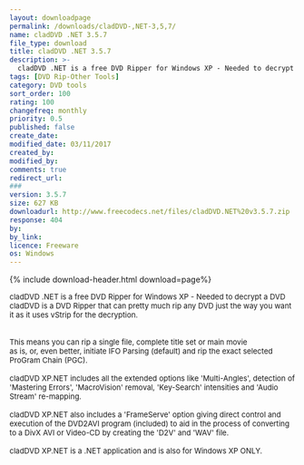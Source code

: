 ```yaml
---
layout: downloadpage
permalink: /downloads/cladDVD-,NET-3,5,7/
name: cladDVD .NET 3.5.7
file_type: download
title: cladDVD .NET 3.5.7
description: >-
  cladDVD .NET is a free DVD Ripper for Windows XP - Needed to decrypt a DVD, cladDVD is a DVD Ripper that can pretty much rip any DVD just the way you want it as it uses vStrip for the decryption. 
tags: [DVD Rip-Other Tools]
category: DVD tools
sort_order: 100
rating: 100
changefreq: monthly
priority: 0.5
published: false
create_date: 
modified_date: 03/11/2017
created_by: 
modified_by: 
comments: true
redirect_url: 
### 
version: 3.5.7
size: 627 KB
downloadurl: http://www.freecodecs.net/files/cladDVD.NET%20v3.5.7.zip
response: 404
by: 
by_link: 
licence: Freeware
os: Windows
---
```


{% include download-header.html download=page%}

<p style="fix-download-text !important">
<p><font size="2">cladDVD .NET is a free DVD Ripper for Windows XP - Needed to decrypt a DVD <br />
cladDVD is a DVD Ripper that can pretty much rip any DVD just the way you want it as it uses vStrip for the decryption. <br />
<br />
<br />
This means you can rip a single file, complete title set or main movie <br />
as is, or, even better, initiate IFO Parsing (default) and rip the exact selected ProGram Chain (PGC). <br />
<br />
cladDVD XP.NET includes all the extended options like 'Multi-Angles', detection of 'Mastering Errors', 'MacroVision' removal, 'Key-Search' intensities and 'Audio Stream' re-mapping. <br />
<br />
cladDVD XP.NET also includes a 'FrameServe' option giving direct control and execution of the DVD2AVI program (included) to aid in the process of converting to a DivX AVI or Video-CD by creating the 'D2V' and 'WAV' file. <br />
<br />
cladDVD XP.NET is a .NET application and is also for Windows XP ONLY. <br />
<br />
</font></p></p>
